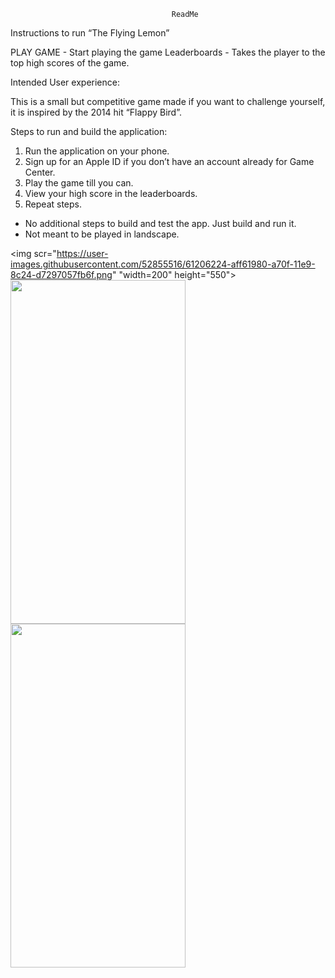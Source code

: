 
                                        ReadMe


Instructions to run “The Flying Lemon”

 PLAY GAME - Start playing the game
 Leaderboards - Takes the player to the top high scores of the game.

Intended User experience:

This is a small but competitive game made if you want to challenge yourself, it is inspired by the 2014 hit “Flappy Bird”.

Steps to run and build the application:

1. Run the application on your phone.
2. Sign up for an Apple ID if you don’t have an account already for Game Center.
2. Play the game till you can.
3. View your high score in the leaderboards. 
4. Repeat steps.

* No additional steps to build and test the app. Just build and run it.
* Not meant to be played in landscape.

<img scr="https://user-images.githubusercontent.com/52855516/61206224-aff61980-a70f-11e9-8c24-d7297057fb6f.png" "width=200" height="550"><br>
<img src="https://user-images.githubusercontent.com/52855516/61186394-66132200-a682-11e9-8ba0-5589d0ca6980.png" width="280" height="550">
<br>
<img src="https://user-images.githubusercontent.com/52855516/61186295-2dbf1400-a681-11e9-827b-245348085438.png" width="280" height="550">



